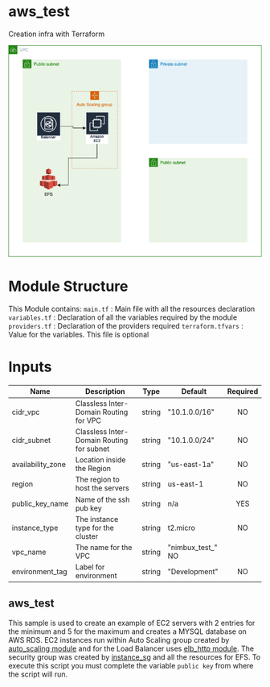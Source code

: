 # aws_test
Creation infra with Terraform 

![High-level diagram](pic.png "High-level diagram")

# Module Structure
This Module contains:
`main.tf` : Main file with all the resources declaration
`variables.tf` : Declaration of all the variables required by the module
`providers.tf` : Declaration of the providers required
`terraform.tfvars` : Value for the variables. This file is optional 

# Inputs
| Name | Description | Type | Default | Required |
|------|-------------|------|---------|:--------:|
cidr_vpc | Classless Inter-Domain Routing for VPC | string | "10.1.0.0/16" | NO
cidr_subnet | Classless Inter-Domain Routing for subnet | string | "10.1.0.0/24" | NO
availability_zone | Location inside the Region | string | "us-east-1a" | NO
region | The region to host the servers | string | us-east-1 | NO
public_key_name | Name of the ssh pub key | string | n/a | YES
instance_type | The instance type for the cluster | string | t2.micro | NO
vpc_name | The name for the VPC | string | "nimbux_test_" NO
environment_tag | Label for environment | string | "Development" | NO

## aws_test

This sample is used to create an example of EC2 servers with 2 entries for the minimum and 5 for the maximum and creates a MYSQL database on AWS RDS. EC2 instances run within Auto Scaling group created by [auto_scaling module](https://github.com/terraform-aws-modules/terraform-aws-autoscaling) and for the Load Balancer uses [elb_http module](https://github.com/terraform-aws-modules/terraform-aws-elb). The security group was created by [instance_sg](https://github.com/terraform-aws-modules/terraform-aws-security-group) and all the resources for EFS.
To execute this script you must complete the variable `public key` from where the script will run.